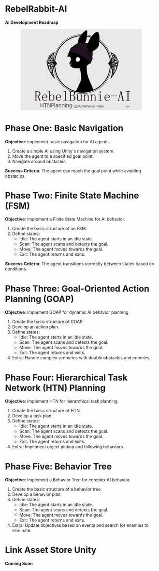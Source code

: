 # RebelRabbit-AI
**AI Development Roadmap**


<div align="center">
  <img src="AllAIInUnityImplementationSimple/Assets/RebelRabbit-AI/Logo/LogoRabbit.png" alt="AI Development Banner" width="400">
</div>

# Phase One: Basic Navigation

**Objective**: Implement basic navigation for AI agents.

1. Create a simple AI using Unity's navigation system.
2. Move the agent to a specified goal point.
3. Navigate around obstacles.

**Success Criteria**: The agent can reach the goal point while avoiding obstacles.


# Phase Two: Finite State Machine (FSM)

**Objective**: Implement a Finite State Machine for AI behavior.

1. Create the basic structure of an FSM.
2. Define states:
   - Idle: The agent starts in an idle state.
   - Scan: The agent scans and detects the goal.
   - Move: The agent moves towards the goal.
   - Exit: The agent returns and exits.

**Success Criteria**: The agent transitions correctly between states based on conditions.


# Phase Three: Goal-Oriented Action Planning (GOAP)

**Objective**: Implement GOAP for dynamic AI behavior planning.

1. Create the basic structure of GOAP.
2. Develop an action plan.
3. Define states:
   - Idle: The agent starts in an idle state.
   - Scan: The agent scans and detects the goal.
   - Move: The agent moves towards the goal.
   - Exit: The agent returns and exits.
4. Extra: Handle complex scenarios with double obstacles and enemies.



# Phase Four: Hierarchical Task Network (HTN) Planning

**Objective**: Implement HTN for hierarchical task planning.

1. Create the basic structure of HTN.
2. Develop a task plan.
3. Define states:
   - Idle: The agent starts in an idle state.
   - Scan: The agent scans and detects the goal.
   - Move: The agent moves towards the goal.
   - Exit: The agent returns and exits.
4. Extra: Implement object pickup and following behaviors.



# Phase Five: Behavior Tree

**Objective**: Implement a Behavior Tree for complex AI behavior.

1. Create the basic structure of a behavior tree.
2. Develop a behavior plan.
3. Define states:
   - Idle: The agent starts in an idle state.
   - Scan: The agent scans and detects the goal.
   - Move: The agent moves towards the goal.
   - Exit: The agent returns and exits.
4. Extra: Update objectives based on events and search for enemies to eliminate.



# Link Asset Store Unity
**Coming Soon**
